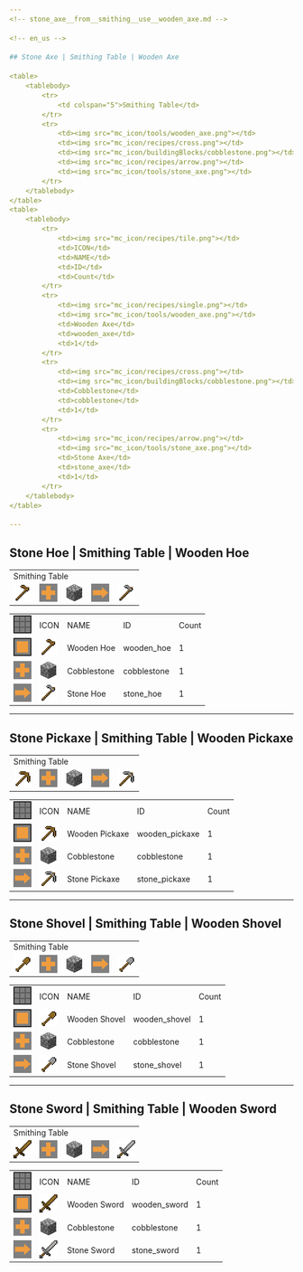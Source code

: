 ```yaml
---
<!-- stone_axe__from__smithing__use__wooden_axe.md -->

<!-- en_us -->

## Stone Axe | Smithing Table | Wooden Axe

<table>
	<tablebody>
		<tr>
			<td colspan="5">Smithing Table</td>
		</tr>
		<tr>
			<td><img src="mc_icon/tools/wooden_axe.png"></td>
			<td><img src="mc_icon/recipes/cross.png"></td>
			<td><img src="mc_icon/buildingBlocks/cobblestone.png"></td>
			<td><img src="mc_icon/recipes/arrow.png"></td>
			<td><img src="mc_icon/tools/stone_axe.png"></td>
		</tr>
	</tablebody>
</table>
<table>
	<tablebody>
		<tr>
			<td><img src="mc_icon/recipes/tile.png"></td>
			<td>ICON</td>
			<td>NAME</td>
			<td>ID</td>
			<td>Count</td>
		</tr>
		<tr>
			<td><img src="mc_icon/recipes/single.png"></td>
			<td><img src="mc_icon/tools/wooden_axe.png"></td>
			<td>Wooden Axe</td>
			<td>wooden_axe</td>
			<td>1</td>
		</tr>
		<tr>
			<td><img src="mc_icon/recipes/cross.png"></td>
			<td><img src="mc_icon/buildingBlocks/cobblestone.png"></td>
			<td>Cobblestone</td>
			<td>cobblestone</td>
			<td>1</td>
		</tr>
		<tr>
			<td><img src="mc_icon/recipes/arrow.png"></td>
			<td><img src="mc_icon/tools/stone_axe.png"></td>
			<td>Stone Axe</td>
			<td>stone_axe</td>
			<td>1</td>
		</tr>
	</tablebody>
</table>

---
```

<!-- stone_hoe__from__smithing__use__wooden_hoe.md -->

<!-- en_us -->

## Stone Hoe | Smithing Table | Wooden Hoe

<table>
	<tablebody>
		<tr>
			<td colspan="5">Smithing Table</td>
		</tr>
		<tr>
			<td><img src="mc_icon/tools/wooden_hoe.png"></td>
			<td><img src="mc_icon/recipes/cross.png"></td>
			<td><img src="mc_icon/buildingBlocks/cobblestone.png"></td>
			<td><img src="mc_icon/recipes/arrow.png"></td>
			<td><img src="mc_icon/tools/stone_hoe.png"></td>
		</tr>
	</tablebody>
</table>
<table>
	<tablebody>
		<tr>
			<td><img src="mc_icon/recipes/tile.png"></td>
			<td>ICON</td>
			<td>NAME</td>
			<td>ID</td>
			<td>Count</td>
		</tr>
		<tr>
			<td><img src="mc_icon/recipes/single.png"></td>
			<td><img src="mc_icon/tools/wooden_hoe.png"></td>
			<td>Wooden Hoe</td>
			<td>wooden_hoe</td>
			<td>1</td>
		</tr>
		<tr>
			<td><img src="mc_icon/recipes/cross.png"></td>
			<td><img src="mc_icon/buildingBlocks/cobblestone.png"></td>
			<td>Cobblestone</td>
			<td>cobblestone</td>
			<td>1</td>
		</tr>
		<tr>
			<td><img src="mc_icon/recipes/arrow.png"></td>
			<td><img src="mc_icon/tools/stone_hoe.png"></td>
			<td>Stone Hoe</td>
			<td>stone_hoe</td>
			<td>1</td>
		</tr>
	</tablebody>
</table>

---
<!-- stone_pickaxe__from__smithing__use__wooden_pickaxe.md -->

<!-- en_us -->

## Stone Pickaxe | Smithing Table | Wooden Pickaxe

<table>
	<tablebody>
		<tr>
			<td colspan="5">Smithing Table</td>
		</tr>
		<tr>
			<td><img src="mc_icon/tools/wooden_pickaxe.png"></td>
			<td><img src="mc_icon/recipes/cross.png"></td>
			<td><img src="mc_icon/buildingBlocks/cobblestone.png"></td>
			<td><img src="mc_icon/recipes/arrow.png"></td>
			<td><img src="mc_icon/tools/stone_pickaxe.png"></td>
		</tr>
	</tablebody>
</table>
<table>
	<tablebody>
		<tr>
			<td><img src="mc_icon/recipes/tile.png"></td>
			<td>ICON</td>
			<td>NAME</td>
			<td>ID</td>
			<td>Count</td>
		</tr>
		<tr>
			<td><img src="mc_icon/recipes/single.png"></td>
			<td><img src="mc_icon/tools/wooden_pickaxe.png"></td>
			<td>Wooden Pickaxe</td>
			<td>wooden_pickaxe</td>
			<td>1</td>
		</tr>
		<tr>
			<td><img src="mc_icon/recipes/cross.png"></td>
			<td><img src="mc_icon/buildingBlocks/cobblestone.png"></td>
			<td>Cobblestone</td>
			<td>cobblestone</td>
			<td>1</td>
		</tr>
		<tr>
			<td><img src="mc_icon/recipes/arrow.png"></td>
			<td><img src="mc_icon/tools/stone_pickaxe.png"></td>
			<td>Stone Pickaxe</td>
			<td>stone_pickaxe</td>
			<td>1</td>
		</tr>
	</tablebody>
</table>

---
<!-- stone_shovel__from__smithing__use__wooden_shovel.md -->

<!-- en_us -->

## Stone Shovel | Smithing Table | Wooden Shovel

<table>
	<tablebody>
		<tr>
			<td colspan="5">Smithing Table</td>
		</tr>
		<tr>
			<td><img src="mc_icon/tools/wooden_shovel.png"></td>
			<td><img src="mc_icon/recipes/cross.png"></td>
			<td><img src="mc_icon/buildingBlocks/cobblestone.png"></td>
			<td><img src="mc_icon/recipes/arrow.png"></td>
			<td><img src="mc_icon/tools/stone_shovel.png"></td>
		</tr>
	</tablebody>
</table>
<table>
	<tablebody>
		<tr>
			<td><img src="mc_icon/recipes/tile.png"></td>
			<td>ICON</td>
			<td>NAME</td>
			<td>ID</td>
			<td>Count</td>
		</tr>
		<tr>
			<td><img src="mc_icon/recipes/single.png"></td>
			<td><img src="mc_icon/tools/wooden_shovel.png"></td>
			<td>Wooden Shovel</td>
			<td>wooden_shovel</td>
			<td>1</td>
		</tr>
		<tr>
			<td><img src="mc_icon/recipes/cross.png"></td>
			<td><img src="mc_icon/buildingBlocks/cobblestone.png"></td>
			<td>Cobblestone</td>
			<td>cobblestone</td>
			<td>1</td>
		</tr>
		<tr>
			<td><img src="mc_icon/recipes/arrow.png"></td>
			<td><img src="mc_icon/tools/stone_shovel.png"></td>
			<td>Stone Shovel</td>
			<td>stone_shovel</td>
			<td>1</td>
		</tr>
	</tablebody>
</table>

---
<!-- stone_sword__from__smithing__use__wooden_sword.md -->

<!-- en_us -->

## Stone Sword | Smithing Table | Wooden Sword

<table>
	<tablebody>
		<tr>
			<td colspan="5">Smithing Table</td>
		</tr>
		<tr>
			<td><img src="mc_icon/combat/wooden_sword.png"></td>
			<td><img src="mc_icon/recipes/cross.png"></td>
			<td><img src="mc_icon/buildingBlocks/cobblestone.png"></td>
			<td><img src="mc_icon/recipes/arrow.png"></td>
			<td><img src="mc_icon/combat/stone_sword.png"></td>
		</tr>
	</tablebody>
</table>
<table>
	<tablebody>
		<tr>
			<td><img src="mc_icon/recipes/tile.png"></td>
			<td>ICON</td>
			<td>NAME</td>
			<td>ID</td>
			<td>Count</td>
		</tr>
		<tr>
			<td><img src="mc_icon/recipes/single.png"></td>
			<td><img src="mc_icon/combat/wooden_sword.png"></td>
			<td>Wooden Sword</td>
			<td>wooden_sword</td>
			<td>1</td>
		</tr>
		<tr>
			<td><img src="mc_icon/recipes/cross.png"></td>
			<td><img src="mc_icon/buildingBlocks/cobblestone.png"></td>
			<td>Cobblestone</td>
			<td>cobblestone</td>
			<td>1</td>
		</tr>
		<tr>
			<td><img src="mc_icon/recipes/arrow.png"></td>
			<td><img src="mc_icon/combat/stone_sword.png"></td>
			<td>Stone Sword</td>
			<td>stone_sword</td>
			<td>1</td>
		</tr>
	</tablebody>
</table>


